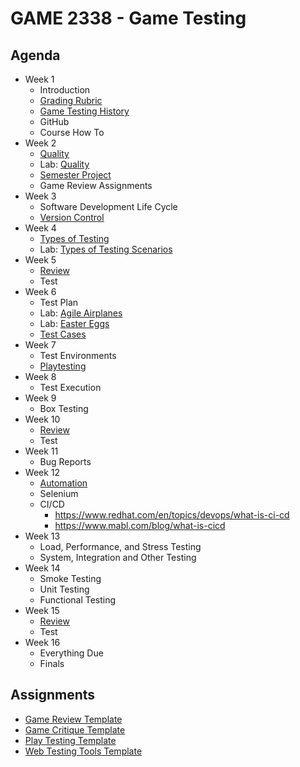 # GAME 2338 - Game Testing

## Agenda

- Week 1
  - Introduction
  - [Grading Rubric](https://cmacdougald.github.io/handouts/grading_rubric.html)
  - [Game Testing History](slides/game_testing_history.html)
  - GitHub
  - Course How To
- Week 2
  - [Quality](slides/quality.html)
  - Lab: [Quality](labs/quality_games.html)
  - [Semester Project](project/overview.md)
  - Game Review Assignments
- Week 3
  - Software Development Life Cycle
  - [Version Control](slides/version_control.html)
- Week 4
  - [Types of Testing](slides/types_of_testing.html)
  - Lab: [Types of Testing Scenarios](labs/types_of_testing_scenarios.html)
- Week 5
  - [Review](https://cmacdougald.github.io/slides/test_review.html)
  - Test
- Week 6
  - Test Plan
  - Lab: [Agile Airplanes](labs/agile_airplanes.html)
  - Lab: [Easter Eggs](labs/easter_eggs.html)
  - [Test Cases](slides/test_cases.html)
- Week 7
  - Test Environments
  - [Playtesting](slides/playtesting.html)
- Week 8
  - Test Execution
- Week 9
  - Box Testing
- Week 10
  - [Review](https://cmacdougald.github.io/slides/test_review.html)
  - Test
- Week 11
  - Bug Reports
- Week 12
  - [Automation](slides/automation.html)
  - Selenium
  - CI/CD
    - https://www.redhat.com/en/topics/devops/what-is-ci-cd
    - https://www.mabl.com/blog/what-is-cicd
- Week 13
  - Load, Performance, and Stress Testing
  - System, Integration and Other Testing
- Week 14
  - Smoke Testing
  - Unit Testing
  - Functional Testing
- Week 15
  - [Review](https://cmacdougald.github.io/slides/test_review.html)
  - Test
- Week 16
  - Everything Due
  - Finals
 
## Assignments

- [Game Review Template](assignments/gamereviewtemplate.md)
- [Game Critique Template](assignments/gamecritiquetemplate.md)
- [Play Testing Template](assignments/playtestingtemplate.md)
- [Web Testing Tools Template](assignments/web_testing_tools.md)
